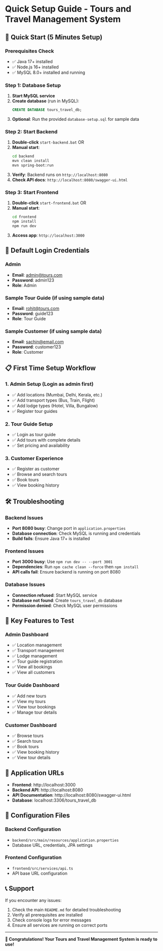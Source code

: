 # Quick Setup Guide - Tours and Travel Management System

## 🚀 Quick Start (5 Minutes Setup)

### Prerequisites Check
- ✅ Java 17+ installed
- ✅ Node.js 16+ installed  
- ✅ MySQL 8.0+ installed and running

### Step 1: Database Setup
1. **Start MySQL service**
2. **Create database** (run in MySQL):
   ```sql
   CREATE DATABASE tours_travel_db;
   ```
3. **Optional**: Run the provided `database-setup.sql` for sample data

### Step 2: Start Backend
1. **Double-click** `start-backend.bat` 
   OR
2. **Manual start**:
   ```bash
   cd backend
   mvn clean install
   mvn spring-boot:run
   ```
3. **Verify**: Backend runs on `http://localhost:8080`
4. **Check API docs**: `http://localhost:8080/swagger-ui.html`

### Step 3: Start Frontend
1. **Double-click** `start-frontend.bat`
   OR
2. **Manual start**:
   ```bash
   cd frontend
   npm install
   npm run dev
   ```
3. **Access app**: `http://localhost:3000`

## 🔑 Default Login Credentials

### Admin
- **Email**: admin@tours.com
- **Password**: admin123
- **Role**: Admin

### Sample Tour Guide (if using sample data)
- **Email**: rohit@tours.com  
- **Password**: guide123
- **Role**: Tour Guide

### Sample Customer (if using sample data)
- **Email**: sachin@email.com
- **Password**: customer123
- **Role**: Customer

## 📋 First Time Setup Workflow

### 1. Admin Setup (Login as admin first)
- ✅ Add locations (Mumbai, Delhi, Kerala, etc.)
- ✅ Add transport types (Bus, Train, Flight)
- ✅ Add lodge types (Hotel, Villa, Bungalow)
- ✅ Register tour guides

### 2. Tour Guide Setup
- ✅ Login as tour guide
- ✅ Add tours with complete details
- ✅ Set pricing and availability

### 3. Customer Experience
- ✅ Register as customer
- ✅ Browse and search tours
- ✅ Book tours
- ✅ View booking history

## 🛠️ Troubleshooting

### Backend Issues
- **Port 8080 busy**: Change port in `application.properties`
- **Database connection**: Check MySQL is running and credentials
- **Build fails**: Ensure Java 17+ is installed

### Frontend Issues  
- **Port 3000 busy**: Use `npm run dev -- --port 3001`
- **Dependencies**: Run `npm cache clean --force` then `npm install`
- **API calls fail**: Ensure backend is running on port 8080

### Database Issues
- **Connection refused**: Start MySQL service
- **Database not found**: Create `tours_travel_db` database
- **Permission denied**: Check MySQL user permissions

## 🎯 Key Features to Test

### Admin Dashboard
- ✅ Location management
- ✅ Transport management  
- ✅ Lodge management
- ✅ Tour guide registration
- ✅ View all bookings
- ✅ View all customers

### Tour Guide Dashboard
- ✅ Add new tours
- ✅ View my tours
- ✅ View tour bookings
- ✅ Manage tour details

### Customer Dashboard
- ✅ Browse tours
- ✅ Search tours
- ✅ Book tours
- ✅ View booking history
- ✅ View tour details

## 📱 Application URLs

- **Frontend**: http://localhost:3000
- **Backend API**: http://localhost:8080
- **API Documentation**: http://localhost:8080/swagger-ui.html
- **Database**: localhost:3306/tours_travel_db

## 🔧 Configuration Files

### Backend Configuration
- `backend/src/main/resources/application.properties`
- Database URL, credentials, JPA settings

### Frontend Configuration  
- `frontend/src/services/api.ts`
- API base URL configuration

## 📞 Support

If you encounter any issues:
1. Check the main `README.md` for detailed troubleshooting
2. Verify all prerequisites are installed
3. Check console logs for error messages
4. Ensure all services are running on correct ports

---

**🎉 Congratulations! Your Tours and Travel Management System is ready to use!**